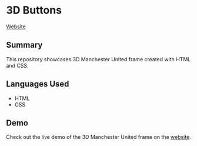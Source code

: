 # 3D Buttons

[Website](https://syed1811.github.io/3-D_FRAME/)

## Summary

This repository showcases 3D Manchester United frame created with HTML and CSS.
## Languages Used

- HTML
- CSS

## Demo

Check out the live demo of the 3D Manchester United frame on the [website](https://syed1811.github.io/3-D_FRAME/).
